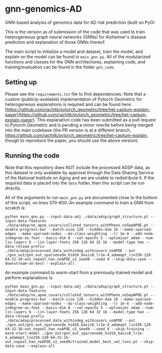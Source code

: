 # gnn-genomics-AD
GNN-based analysis of genomics data for AD risk prediction (built on PyG)

This is the version as of submission of the code that was used to train  heterogeneous graph neural networks (GNNs) for Alzheimer's disease prediction and explanation of those GNNs thereof.

The main script to initialize a model and dataset, train the model, and explain on the model can be found in `main_gnn.py`. All of the modularized functions and classes for the GNN architectures, explaining code, and training/evaluation can be found in the folder `gnn_code`.

## Setting up

Please see the `requirements.txt` file to find dependencies. Note that a custom (publicly-available) implementation of Pytorch Geometric for heterogeneous explanations is required and can be found here: [https://github.com/rachitk/pytorch_geometric/tree/het-captum-explain-paper](https://github.com/rachitk/pytorch_geometric/tree/het-captum-explain-paper). This explanation code has been submitted as a pull request to Pytorch Geometric and is pending a minor rewrite before being merged into the main codebase (the PR version is at a different branch, https://github.com/rachitk/pytorch_geometric/tree/het-captum-explain, though to reproduce the paper, you should use the above version).


## Running the code

Note that this repository does NOT include the processed ADSP data, as this dataset is only available by approval through the Data Sharing Service of the National Institute on Aging and we are unable to redistribute it. If the required data is placed into the `data` folder, then this script can be run directly.

All of the arguments to run `main_gnn.py` are documented close to the bottom of this script, on lines 370-600. An example command to train a GNN from scratch is:

```
python main_gnn.py --input-data-adj ./data/adsp/graph_structure.pt --input-data-features ./data/adsp/no_apoe_covars/collated_tensors_withPheno_noSepAPOE.pt --enable-progress-bar --batch-size 128 --hidden-dim 16 --make-sparsed-edges --make-sparsed-nodes --do-class-weighting --lr 1e-4 --add-node-indegree-as-feat --basis-dim 8 --val-epochs 5 --optimizer adam --num-lin-layers 6 --lin-layer-feats 256 128 64 32 16 --model-type han --data-reload-prefix ./data/adsp/processed_data_withindeg_withcovars_noAPOE --out ./gnn_out/gnn_out_sparsenode_hid16_basis8_lr1e-4_adamopt_lin256-128-64-32-16-out_nopool_han_noAPOE_v2_seed9 --seed 9 --skip-data-save --downstream-on-best --explain-all
```

An example command to warm-start from a previously-trained model and perform explanations is:

```
python main_gnn.py --input-data-adj ./data/adsp/graph_structure.pt --input-data-features ./data/adsp/no_apoe_covars/collated_tensors_withPheno_noSepAPOE.pt --enable-progress-bar --batch-size 128 --hidden-dim 16 --make-sparsed-edges --make-sparsed-nodes --do-class-weighting --lr 1e-4 --add-node-indegree-as-feat --basis-dim 8 --val-epochs 5 --optimizer adam --num-lin-layers 6 --lin-layer-feats 256 128 64 32 16 --model-type han --data-reload-prefix ./data/adsp/processed_data_withindeg_withcovars_noAPOE --out ./gnn_out/gnn_out_sparsenode_hid16_basis8_lr1e-4_adamopt_lin256-128-64-32-16-out_nopool_han_noAPOE_v2_seed9 --seed 9 --skip-training --warm-start-model ./gnn_out/gnn_out_sparsenode_hid16_basis8_lr1e-4_adamopt_lin256-128-64-32-16-out_nopool_han_noAPOE_v2_seed9/trained_model_best_val_loss.pt --skip-data-save --explain-all
```
